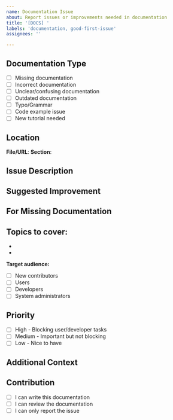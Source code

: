 ```yaml
---
name: Documentation Issue
about: Report issues or improvements needed in documentation
title: '[DOCS] '
labels: 'documentation, good-first-issue'
assignees: ''

---
```


## Documentation Type
<!-- What kind of documentation issue is this? -->
- [ ] Missing documentation
- [ ] Incorrect documentation
- [ ] Unclear/confusing documentation
- [ ] Outdated documentation
- [ ] Typo/Grammar
- [ ] Code example issue
- [ ] New tutorial needed

## Location
<!-- Where is the documentation issue? -->
**File/URL**:
**Section**:

## Issue Description
<!-- Describe what's wrong or missing -->

## Suggested Improvement
<!-- How should it be fixed or what should be added? -->

## For Missing Documentation
<!-- If documentation is missing, what should it cover? -->
**Topics to cover:**
-
-
-

**Target audience:**
- [ ] New contributors
- [ ] Users
- [ ] Developers
- [ ] System administrators

## Priority
- [ ] High - Blocking user/developer tasks
- [ ] Medium - Important but not blocking
- [ ] Low - Nice to have

## Additional Context
<!-- Any additional information, links, or examples -->

## Contribution
- [ ] I can write this documentation
- [ ] I can review the documentation
- [ ] I can only report the issue